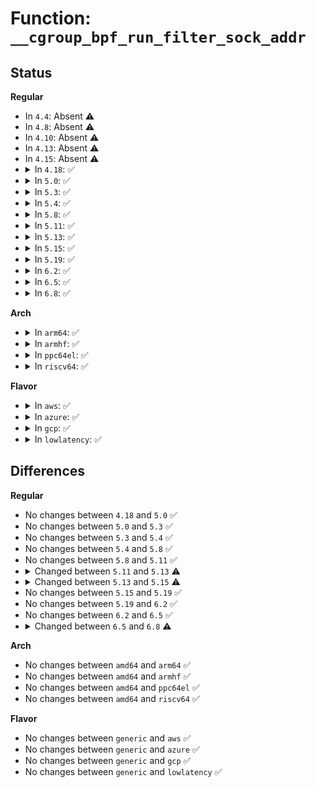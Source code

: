 # Function: <code>__cgroup_bpf_run_filter_sock_addr</code>

## Status
<b>Regular</b>
<ul>
<li>
In <code>4.4</code>: Absent ⚠️
</li>
<li>
In <code>4.8</code>: Absent ⚠️
</li>
<li>
In <code>4.10</code>: Absent ⚠️
</li>
<li>
In <code>4.13</code>: Absent ⚠️
</li>
<li>
In <code>4.15</code>: Absent ⚠️
</li>
<li>
<details>
<summary>In <code>4.18</code>: ✅</summary>

```c
int __cgroup_bpf_run_filter_sock_addr(struct sock *sk, struct sockaddr *uaddr, enum bpf_attach_type type, void *t_ctx);
```

**Collision:** Unique Global

**Inline:** No

**Transformation:** False

**Instances:**

```
In kernel/bpf/cgroup.c (ffffffff811d19c0)
Location: kernel/bpf/cgroup.c:563
Inline: False
Direct callers:
  - net/ipv4/udp.c:udp_sendmsg
  - net/ipv4/af_inet.c:inet_bind
  - net/ipv6/af_inet6.c:inet6_bind
  - net/ipv6/udp.c:udpv6_sendmsg
```
**Symbols:**

```
ffffffff811d19c0-ffffffff811d1ac5: __cgroup_bpf_run_filter_sock_addr (STB_GLOBAL)
```
</details>
</li>
<li>
<details>
<summary>In <code>5.0</code>: ✅</summary>

```c
int __cgroup_bpf_run_filter_sock_addr(struct sock *sk, struct sockaddr *uaddr, enum bpf_attach_type type, void *t_ctx);
```

**Collision:** Unique Global

**Inline:** No

**Transformation:** False

**Instances:**

```
In kernel/bpf/cgroup.c (ffffffff811e16c0)
Location: kernel/bpf/cgroup.c:620
Inline: False
Direct callers:
  - net/ipv4/udp.c:udp_sendmsg
  - net/ipv4/af_inet.c:inet_bind
  - net/ipv6/af_inet6.c:inet6_bind
  - net/ipv6/udp.c:udpv6_sendmsg
```
**Symbols:**

```
ffffffff811e16c0-ffffffff811e17ed: __cgroup_bpf_run_filter_sock_addr (STB_GLOBAL)
```
</details>
</li>
<li>
<details>
<summary>In <code>5.3</code>: ✅</summary>

```c
int __cgroup_bpf_run_filter_sock_addr(struct sock *sk, struct sockaddr *uaddr, enum bpf_attach_type type, void *t_ctx);
```

**Collision:** Unique Global

**Inline:** No

**Transformation:** False

**Instances:**

```
In kernel/bpf/cgroup.c (ffffffff811f77b0)
Location: kernel/bpf/cgroup.c:693
Inline: False
Direct callers:
  - net/ipv4/udp.c:udp_recvmsg
  - net/ipv4/udp.c:udp_sendmsg
  - net/ipv4/af_inet.c:inet_bind
  - net/ipv6/af_inet6.c:inet6_bind
  - net/ipv6/udp.c:udpv6_sendmsg
  - net/ipv6/udp.c:udpv6_recvmsg
```
**Symbols:**

```
ffffffff811f77b0-ffffffff811f792d: __cgroup_bpf_run_filter_sock_addr (STB_GLOBAL)
```
</details>
</li>
<li>
<details>
<summary>In <code>5.4</code>: ✅</summary>

```c
int __cgroup_bpf_run_filter_sock_addr(struct sock *sk, struct sockaddr *uaddr, enum bpf_attach_type type, void *t_ctx);
```

**Collision:** Unique Global

**Inline:** No

**Transformation:** False

**Instances:**

```
In kernel/bpf/cgroup.c (ffffffff81204750)
Location: kernel/bpf/cgroup.c:703
Inline: False
Direct callers:
  - net/ipv4/udp.c:udp_recvmsg
  - net/ipv4/udp.c:udp_sendmsg
  - net/ipv4/af_inet.c:inet_bind
  - net/ipv6/af_inet6.c:inet6_bind
  - net/ipv6/udp.c:udpv6_sendmsg
  - net/ipv6/udp.c:udpv6_recvmsg
```
**Symbols:**

```
ffffffff81204750-ffffffff812048cd: __cgroup_bpf_run_filter_sock_addr (STB_GLOBAL)
```
</details>
</li>
<li>
<details>
<summary>In <code>5.8</code>: ✅</summary>

```c
int __cgroup_bpf_run_filter_sock_addr(struct sock *sk, struct sockaddr *uaddr, enum bpf_attach_type type, void *t_ctx);
```

**Collision:** Unique Global

**Inline:** No

**Transformation:** False

**Instances:**

```
In kernel/bpf/cgroup.c (ffffffff8122c360)
Location: kernel/bpf/cgroup.c:1040
Inline: False
Direct callers:
  - net/ipv4/udp.c:udp_recvmsg
  - net/ipv4/udp.c:udp_sendmsg
  - net/ipv4/af_inet.c:inet_getname
  - net/ipv4/af_inet.c:inet_bind
  - net/ipv6/af_inet6.c:inet6_getname
  - net/ipv6/af_inet6.c:inet6_bind
  - net/ipv6/udp.c:udpv6_sendmsg
  - net/ipv6/udp.c:udpv6_recvmsg
```
**Symbols:**

```
ffffffff8122c360-ffffffff8122c4dd: __cgroup_bpf_run_filter_sock_addr (STB_GLOBAL)
```
</details>
</li>
<li>
<details>
<summary>In <code>5.11</code>: ✅</summary>

```c
int __cgroup_bpf_run_filter_sock_addr(struct sock *sk, struct sockaddr *uaddr, enum bpf_attach_type type, void *t_ctx);
```

**Collision:** Unique Global

**Inline:** No

**Transformation:** False

**Instances:**

```
In kernel/bpf/cgroup.c (ffffffff81234770)
Location: kernel/bpf/cgroup.c:1064
Inline: False
Direct callers:
  - net/ipv4/udp.c:udp_recvmsg
  - net/ipv4/udp.c:udp_sendmsg
  - net/ipv4/af_inet.c:inet_getname
  - net/ipv4/af_inet.c:inet_bind
  - net/ipv6/af_inet6.c:inet6_getname
  - net/ipv6/af_inet6.c:inet6_bind
  - net/ipv6/udp.c:udpv6_sendmsg
  - net/ipv6/udp.c:udpv6_recvmsg
```
**Symbols:**

```
ffffffff81234770-ffffffff8123490c: __cgroup_bpf_run_filter_sock_addr (STB_GLOBAL)
```
</details>
</li>
<li>
<details>
<summary>In <code>5.13</code>: ✅</summary>

```c
int __cgroup_bpf_run_filter_sock_addr(struct sock *sk, struct sockaddr *uaddr, enum bpf_attach_type type, void *t_ctx, u32 *flags);
```

**Collision:** Unique Global

**Inline:** No

**Transformation:** False

**Instances:**

```
In kernel/bpf/cgroup.c (ffffffff81239410)
Location: kernel/bpf/cgroup.c:1066
Inline: False
Direct callers:
  - net/ipv4/tcp_ipv4.c:tcp_v4_pre_connect
  - net/ipv4/udp.c:udp_pre_connect
  - net/ipv4/udp.c:udp_recvmsg
  - net/ipv4/udp.c:udp_sendmsg
  - net/ipv4/af_inet.c:inet_getname
  - net/ipv4/af_inet.c:inet_bind
  - net/ipv6/af_inet6.c:inet6_getname
  - net/ipv6/af_inet6.c:inet6_bind
  - net/ipv6/udp.c:udpv6_sendmsg
  - net/ipv6/udp.c:udpv6_recvmsg
  - net/ipv6/tcp_ipv6.c:tcp_v6_pre_connect
```
**Symbols:**

```
ffffffff81239410-ffffffff81239679: __cgroup_bpf_run_filter_sock_addr (STB_GLOBAL)
```
</details>
</li>
<li>
<details>
<summary>In <code>5.15</code>: ✅</summary>

```c
int __cgroup_bpf_run_filter_sock_addr(struct sock *sk, struct sockaddr *uaddr, enum cgroup_bpf_attach_type atype, void *t_ctx, u32 *flags);
```

**Collision:** Unique Global

**Inline:** No

**Transformation:** False

**Instances:**

```
In kernel/bpf/cgroup.c (ffffffff812734c0)
Location: kernel/bpf/cgroup.c:1096
Inline: False
Direct callers:
  - net/ipv4/tcp_ipv4.c:tcp_v4_pre_connect
  - net/ipv4/udp.c:udp_pre_connect
  - net/ipv4/udp.c:udp_recvmsg
  - net/ipv4/udp.c:udp_sendmsg
  - net/ipv4/af_inet.c:inet_getname
  - net/ipv4/af_inet.c:inet_getname
  - net/ipv4/af_inet.c:inet_bind
  - net/ipv6/af_inet6.c:inet6_getname
  - net/ipv6/af_inet6.c:inet6_getname
  - net/ipv6/af_inet6.c:inet6_bind
  - net/ipv6/udp.c:udpv6_sendmsg
  - net/ipv6/udp.c:udpv6_recvmsg
  - net/ipv6/tcp_ipv6.c:tcp_v6_pre_connect
```
**Symbols:**

```
ffffffff812734c0-ffffffff81273694: __cgroup_bpf_run_filter_sock_addr (STB_GLOBAL)
```
</details>
</li>
<li>
<details>
<summary>In <code>5.19</code>: ✅</summary>

```c
int __cgroup_bpf_run_filter_sock_addr(struct sock *sk, struct sockaddr *uaddr, enum cgroup_bpf_attach_type atype, void *t_ctx, u32 *flags);
```

**Collision:** Unique Global

**Inline:** No

**Transformation:** False

**Instances:**

```
In kernel/bpf/cgroup.c (ffffffff812c2e10)
Location: kernel/bpf/cgroup.c:1248
Inline: False
Direct callers:
  - net/ipv4/udp.c:udp_recvmsg
  - net/ipv4/udp.c:udp_sendmsg
  - net/ipv4/af_inet.c:inet_getname
  - net/ipv4/af_inet.c:inet_getname
  - net/ipv4/af_inet.c:inet_bind
  - net/ipv6/af_inet6.c:inet6_getname
  - net/ipv6/af_inet6.c:inet6_getname
  - net/ipv6/af_inet6.c:inet6_bind
  - net/ipv6/udp.c:udpv6_sendmsg
  - net/ipv6/udp.c:udpv6_recvmsg
```
**Symbols:**

```
ffffffff812c2e10-ffffffff812c3021: __cgroup_bpf_run_filter_sock_addr (STB_GLOBAL)
```
</details>
</li>
<li>
<details>
<summary>In <code>6.2</code>: ✅</summary>

```c
int __cgroup_bpf_run_filter_sock_addr(struct sock *sk, struct sockaddr *uaddr, enum cgroup_bpf_attach_type atype, void *t_ctx, u32 *flags);
```

**Collision:** Unique Global

**Inline:** No

**Transformation:** False

**Instances:**

```
In kernel/bpf/cgroup.c (ffffffff813275d0)
Location: kernel/bpf/cgroup.c:1462
Inline: False
Direct callers:
  - net/ipv4/udp.c:udp_recvmsg
  - net/ipv4/udp.c:udp_sendmsg
  - net/ipv4/af_inet.c:inet_getname
  - net/ipv4/af_inet.c:inet_getname
  - net/ipv4/af_inet.c:inet_bind
  - net/ipv6/af_inet6.c:inet6_getname
  - net/ipv6/af_inet6.c:inet6_getname
  - net/ipv6/af_inet6.c:inet6_bind
  - net/ipv6/udp.c:udpv6_sendmsg
  - net/ipv6/udp.c:udpv6_recvmsg
```
**Symbols:**

```
ffffffff813275d0-ffffffff813277e1: __cgroup_bpf_run_filter_sock_addr (STB_GLOBAL)
```
</details>
</li>
<li>
<details>
<summary>In <code>6.5</code>: ✅</summary>

```c
int __cgroup_bpf_run_filter_sock_addr(struct sock *sk, struct sockaddr *uaddr, enum cgroup_bpf_attach_type atype, void *t_ctx, u32 *flags);
```

**Collision:** Unique Global

**Inline:** No

**Transformation:** False

**Instances:**

```
In kernel/bpf/cgroup.c (ffffffff81357910)
Location: kernel/bpf/cgroup.c:1462
Inline: False
Direct callers:
  - net/ipv4/udp.c:udp_recvmsg
  - net/ipv4/udp.c:udp_sendmsg
  - net/ipv4/af_inet.c:inet_getname
  - net/ipv4/af_inet.c:inet_getname
  - net/ipv4/af_inet.c:inet_bind
  - net/ipv6/af_inet6.c:inet6_getname
  - net/ipv6/af_inet6.c:inet6_getname
  - net/ipv6/af_inet6.c:inet6_bind
  - net/ipv6/udp.c:udpv6_sendmsg
  - net/ipv6/udp.c:udpv6_recvmsg
```
**Symbols:**

```
ffffffff81357910-ffffffff81357b27: __cgroup_bpf_run_filter_sock_addr (STB_GLOBAL)
```
</details>
</li>
<li>
<details>
<summary>In <code>6.8</code>: ✅</summary>

```c
int __cgroup_bpf_run_filter_sock_addr(struct sock *sk, struct sockaddr *uaddr, int *uaddrlen, enum cgroup_bpf_attach_type atype, void *t_ctx, u32 *flags);
```

**Collision:** Unique Global

**Inline:** No

**Transformation:** False

**Instances:**

```
In kernel/bpf/cgroup.c (ffffffff81380440)
Location: kernel/bpf/cgroup.c:1466
Inline: False
Direct callers:
  - net/ipv4/tcp_ipv4.c:tcp_v4_pre_connect
  - net/ipv4/udp.c:udp_pre_connect
  - net/ipv4/udp.c:udp_recvmsg
  - net/ipv4/udp.c:udp_sendmsg
  - net/ipv4/af_inet.c:inet_getname
  - net/ipv4/af_inet.c:inet_getname
  - net/ipv4/af_inet.c:inet_bind_sk
  - net/ipv4/ping.c:ping_pre_connect
  - net/unix/af_unix.c:unix_stream_read_generic
  - net/unix/af_unix.c:__unix_dgram_recvmsg
  - net/unix/af_unix.c:unix_dgram_sendmsg
  - net/unix/af_unix.c:unix_getname
  - net/unix/af_unix.c:unix_getname
  - net/unix/af_unix.c:unix_stream_connect
  - net/unix/af_unix.c:unix_dgram_connect
  - net/ipv6/af_inet6.c:inet6_getname
  - net/ipv6/af_inet6.c:inet6_getname
  - net/ipv6/af_inet6.c:inet6_bind_sk
  - net/ipv6/udp.c:udpv6_sendmsg
  - net/ipv6/udp.c:udpv6_pre_connect
  - net/ipv6/udp.c:udpv6_recvmsg
  - net/ipv6/tcp_ipv6.c:tcp_v6_pre_connect
  - net/ipv6/ping.c:ping_v6_pre_connect
```
**Symbols:**

```
ffffffff81380440-ffffffff813806aa: __cgroup_bpf_run_filter_sock_addr (STB_GLOBAL)
```
</details>
</li>
</ul>
<b>Arch</b>
<ul>
<li>
<details>
<summary>In <code>arm64</code>: ✅</summary>

```c
int __cgroup_bpf_run_filter_sock_addr(struct sock *sk, struct sockaddr *uaddr, enum bpf_attach_type type, void *t_ctx);
```

**Collision:** Unique Global

**Inline:** No

**Transformation:** False

**Instances:**

```
In kernel/bpf/cgroup.c (ffff80001028de48)
Location: kernel/bpf/cgroup.c:703
Inline: False
Direct callers:
  - net/ipv4/udp.c:udp_recvmsg
  - net/ipv4/udp.c:udp_sendmsg
  - net/ipv4/af_inet.c:inet_bind
  - net/ipv6/af_inet6.c:inet6_bind
  - net/ipv6/udp.c:udpv6_sendmsg
  - net/ipv6/udp.c:udpv6_recvmsg
```
**Symbols:**

```
ffff80001028de48-ffff80001028e00c: __cgroup_bpf_run_filter_sock_addr (STB_GLOBAL)
```
</details>
</li>
<li>
<details>
<summary>In <code>armhf</code>: ✅</summary>

```c
int __cgroup_bpf_run_filter_sock_addr(struct sock *sk, struct sockaddr *uaddr, enum bpf_attach_type type, void *t_ctx);
```

**Collision:** Unique Global

**Inline:** No

**Transformation:** False

**Instances:**

```
In kernel/bpf/cgroup.c (c04bc864)
Location: kernel/bpf/cgroup.c:703
Inline: False
Direct callers:
  - net/ipv4/udp.c:udp_recvmsg
  - net/ipv4/udp.c:udp_sendmsg
  - net/ipv4/af_inet.c:inet_bind
  - net/ipv6/af_inet6.c:inet6_bind
  - net/ipv6/udp.c:udpv6_sendmsg
  - net/ipv6/udp.c:udpv6_recvmsg
```
**Symbols:**

```
c04bc864-c04bca84: __cgroup_bpf_run_filter_sock_addr (STB_GLOBAL)
```
</details>
</li>
<li>
<details>
<summary>In <code>ppc64el</code>: ✅</summary>

```c
int __cgroup_bpf_run_filter_sock_addr(struct sock *sk, struct sockaddr *uaddr, enum bpf_attach_type type, void *t_ctx);
```

**Collision:** Unique Global

**Inline:** No

**Transformation:** False

**Instances:**

```
In kernel/bpf/cgroup.c (c00000000033a7c0)
Location: kernel/bpf/cgroup.c:703
Inline: False
Direct callers:
  - net/ipv4/udp.c:udp_recvmsg
  - net/ipv4/udp.c:udp_sendmsg
  - net/ipv4/af_inet.c:inet_bind
  - net/ipv6/af_inet6.c:inet6_bind
  - net/ipv6/udp.c:udpv6_sendmsg
  - net/ipv6/udp.c:udpv6_recvmsg
```
**Symbols:**

```
c00000000033a7c0-c00000000033aa14: __cgroup_bpf_run_filter_sock_addr (STB_GLOBAL)
```
</details>
</li>
<li>
<details>
<summary>In <code>riscv64</code>: ✅</summary>

```c
int __cgroup_bpf_run_filter_sock_addr(struct sock *sk, struct sockaddr *uaddr, enum bpf_attach_type type, void *t_ctx);
```

**Collision:** Unique Global

**Inline:** No

**Transformation:** False

**Instances:**

```
In kernel/bpf/cgroup.c (ffffffe0001c0718)
Location: kernel/bpf/cgroup.c:703
Inline: False
Direct callers:
  - net/ipv4/udp.c:udp_recvmsg
  - net/ipv4/udp.c:udp_sendmsg
  - net/ipv4/af_inet.c:inet_bind
  - net/ipv6/af_inet6.c:inet6_bind
  - net/ipv6/udp.c:udpv6_sendmsg
  - net/ipv6/udp.c:udpv6_recvmsg
```
**Symbols:**

```
ffffffe0001c0718-ffffffe0001c08b2: __cgroup_bpf_run_filter_sock_addr (STB_GLOBAL)
```
</details>
</li>
</ul>
<b>Flavor</b>
<ul>
<li>
<details>
<summary>In <code>aws</code>: ✅</summary>

```c
int __cgroup_bpf_run_filter_sock_addr(struct sock *sk, struct sockaddr *uaddr, enum bpf_attach_type type, void *t_ctx);
```

**Collision:** Unique Global

**Inline:** No

**Transformation:** False

**Instances:**

```
In kernel/bpf/cgroup.c (ffffffff811fcd70)
Location: kernel/bpf/cgroup.c:703
Inline: False
Direct callers:
  - net/ipv4/udp.c:udp_recvmsg
  - net/ipv4/udp.c:udp_sendmsg
  - net/ipv4/af_inet.c:inet_bind
  - net/ipv6/af_inet6.c:inet6_bind
  - net/ipv6/udp.c:udpv6_sendmsg
  - net/ipv6/udp.c:udpv6_recvmsg
```
**Symbols:**

```
ffffffff811fcd70-ffffffff811fceed: __cgroup_bpf_run_filter_sock_addr (STB_GLOBAL)
```
</details>
</li>
<li>
<details>
<summary>In <code>azure</code>: ✅</summary>

```c
int __cgroup_bpf_run_filter_sock_addr(struct sock *sk, struct sockaddr *uaddr, enum bpf_attach_type type, void *t_ctx);
```

**Collision:** Unique Global

**Inline:** No

**Transformation:** False

**Instances:**

```
In kernel/bpf/cgroup.c (ffffffff811efac0)
Location: kernel/bpf/cgroup.c:703
Inline: False
Direct callers:
  - net/ipv4/udp.c:udp_recvmsg
  - net/ipv4/udp.c:udp_sendmsg
  - net/ipv4/af_inet.c:inet_bind
  - net/ipv6/af_inet6.c:inet6_bind
  - net/ipv6/udp.c:udpv6_sendmsg
  - net/ipv6/udp.c:udpv6_recvmsg
```
**Symbols:**

```
ffffffff811efac0-ffffffff811efc3d: __cgroup_bpf_run_filter_sock_addr (STB_GLOBAL)
```
</details>
</li>
<li>
<details>
<summary>In <code>gcp</code>: ✅</summary>

```c
int __cgroup_bpf_run_filter_sock_addr(struct sock *sk, struct sockaddr *uaddr, enum bpf_attach_type type, void *t_ctx);
```

**Collision:** Unique Global

**Inline:** No

**Transformation:** False

**Instances:**

```
In kernel/bpf/cgroup.c (ffffffff811fab40)
Location: kernel/bpf/cgroup.c:703
Inline: False
Direct callers:
  - net/ipv4/udp.c:udp_recvmsg
  - net/ipv4/udp.c:udp_sendmsg
  - net/ipv4/af_inet.c:inet_bind
  - net/ipv6/af_inet6.c:inet6_bind
  - net/ipv6/udp.c:udpv6_sendmsg
  - net/ipv6/udp.c:udpv6_recvmsg
```
**Symbols:**

```
ffffffff811fab40-ffffffff811facbd: __cgroup_bpf_run_filter_sock_addr (STB_GLOBAL)
```
</details>
</li>
<li>
<details>
<summary>In <code>lowlatency</code>: ✅</summary>

```c
int __cgroup_bpf_run_filter_sock_addr(struct sock *sk, struct sockaddr *uaddr, enum bpf_attach_type type, void *t_ctx);
```

**Collision:** Unique Global

**Inline:** No

**Transformation:** False

**Instances:**

```
In kernel/bpf/cgroup.c (ffffffff81209580)
Location: kernel/bpf/cgroup.c:703
Inline: False
Direct callers:
  - net/ipv4/udp.c:udp_recvmsg
  - net/ipv4/udp.c:udp_sendmsg
  - net/ipv4/af_inet.c:inet_bind
  - net/ipv6/af_inet6.c:inet6_bind
  - net/ipv6/udp.c:udpv6_sendmsg
  - net/ipv6/udp.c:udpv6_recvmsg
```
**Symbols:**

```
ffffffff81209580-ffffffff81209734: __cgroup_bpf_run_filter_sock_addr (STB_GLOBAL)
```
</details>
</li>
</ul>

## Differences
<b>Regular</b>
<ul>
<li>
No changes between <code>4.18</code> and <code>5.0</code> ✅
</li>
<li>
No changes between <code>5.0</code> and <code>5.3</code> ✅
</li>
<li>
No changes between <code>5.3</code> and <code>5.4</code> ✅
</li>
<li>
No changes between <code>5.4</code> and <code>5.8</code> ✅
</li>
<li>
No changes between <code>5.8</code> and <code>5.11</code> ✅
</li>
<li>
<details>
<summary>Changed between <code>5.11</code> and <code>5.13</code> ⚠️</summary>
<ul>
<li>
<b>Param added. </b>
<code>u32 *flags</code>
</li>
</ul>
</details>
</li>
<li>
<details>
<summary>Changed between <code>5.13</code> and <code>5.15</code> ⚠️</summary>
<ul>
<li>
<b>Param added. </b>
<code>enum cgroup_bpf_attach_type atype</code>
</li>
<li>
<b>Param removed. </b>
<code>enum bpf_attach_type type</code>
</li>
</ul>
</details>
</li>
<li>
No changes between <code>5.15</code> and <code>5.19</code> ✅
</li>
<li>
No changes between <code>5.19</code> and <code>6.2</code> ✅
</li>
<li>
No changes between <code>6.2</code> and <code>6.5</code> ✅
</li>
<li>
<details>
<summary>Changed between <code>6.5</code> and <code>6.8</code> ⚠️</summary>
<ul>
<li>
<b>Param added. </b>
<code>int *uaddrlen</code>
</li>
<li>
<b>Param reordered. </b>
<code>sk, uaddr, atype, t_ctx, flags</code> ➡️ <code>sk, uaddr, uaddrlen, atype, t_ctx, flags</code>
</li>
</ul>
</details>
</li>
</ul>
<b>Arch</b>
<ul>
<li>
No changes between <code>amd64</code> and <code>arm64</code> ✅
</li>
<li>
No changes between <code>amd64</code> and <code>armhf</code> ✅
</li>
<li>
No changes between <code>amd64</code> and <code>ppc64el</code> ✅
</li>
<li>
No changes between <code>amd64</code> and <code>riscv64</code> ✅
</li>
</ul>
<b>Flavor</b>
<ul>
<li>
No changes between <code>generic</code> and <code>aws</code> ✅
</li>
<li>
No changes between <code>generic</code> and <code>azure</code> ✅
</li>
<li>
No changes between <code>generic</code> and <code>gcp</code> ✅
</li>
<li>
No changes between <code>generic</code> and <code>lowlatency</code> ✅
</li>
</ul>
